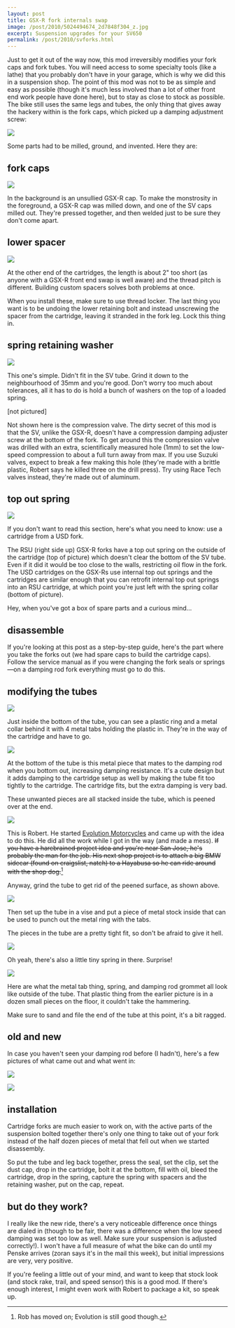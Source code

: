 ```yaml
---
layout: post
title: GSX-R fork internals swap
image: /post/2010/5024494674_2d7848f304_z.jpg
excerpt: Suspension upgrades for your SV650
permalink: /post/2010/svforks.html
---
```


Just to get it out of the way now, this mod irreversibly modifies your fork caps and fork tubes.  You will need access to some specialty tools (like a lathe) that you probably don't have in your garage, which is why we did this in a suspension shop.  The point of this mod was not to be as simple and easy as possible (though it's much less involved than a lot of other front end work people have done here), but to stay as close to stock as possible.  The bike still uses the same legs and tubes, the only thing that gives away the hackery within is the fork caps, which picked up a damping adjustment screw:

![](5024494674_2d7848f304_z.jpg)

Some parts had to be milled, ground, and invented.  Here they are:

## fork caps

![](5024495012_c8534bf0c8_z.jpg)

In the background is an unsullied GSX-R cap.  To make the monstrosity in the foreground, a GSX-R cap was milled down, and one of the SV caps milled out.  They're pressed together, and then welded just to be sure they don't come apart.

## lower spacer

![](5023885349_d2ea6641a7_z.jpg)

At the other end of the cartridges, the length is about 2" too short (as anyone with a GSX-R front end swap is well aware) and the thread pitch is different. Building custom spacers solves both problems at once.

When you install these, make sure to use thread locker.  The last thing you want is to be undoing the lower retaining bolt and instead unscrewing the spacer from the cartridge, leaving it stranded in the fork leg.  Lock this thing in.

## spring retaining washer

![](5024495430_8f2d1d822c_z.jpg)

This one's simple.  Didn't fit in the SV tube.  Grind it down to the neighbourhood of 35mm and you're good.  Don't worry too much about tolerances, all it has to do is hold a bunch of washers on the top of a loaded spring.

[not pictured]

Not shown here is the compression valve.  The dirty secret of this mod is that the SV, unlike the GSX-R, doesn't have a compression damping adjuster screw at the bottom of the fork.  To get around this the compression valve was drilled with an extra, scientifically measured hole (1mm) to set the low-speed compression to about a full turn away from max.  If you use Suzuki valves, expect to break a few making this hole (they're made with a brittle plastic, Robert says he killed three on the drill press).  Try using Race Tech valves instead, they're made out of aluminum.

## top out spring

![](5024495686_60f91b192b_z.jpg)

If you don't want to read this section, here's what you need to know: use a cartridge from a USD fork.

The RSU (right side up) GSX-R forks have a top out spring on the outside of the cartridge (top of picture) which doesn't clear the bottom of the SV tube.  Even if it did it would be too close to the walls, restricting oil flow in the fork.  The USD cartridges on the GSX-Rs use internal top out springs and the cartridges are similar enough that you can retrofit internal top out springs into an RSU cartridge, at which point you're just left with the spring collar (bottom of picture).

Hey, when you've got a box of spare parts and a curious mind…

## disassemble

If you're looking at this post as a step-by-step guide, here's the part where you take the forks out (we had spare caps to build the cartridge caps).  Follow the service manual as if you were changing the fork seals or springs—on a damping rod fork everything must go to do this.

## modifying the tubes

![](5024495966_a24bd8d658_z.jpg)

Just inside the bottom of the tube, you can see a plastic ring and a metal collar behind it with 4 metal tabs holding the plastic in.  They're in the way of the cartridge and have to go.

![](5024496304_d161a27609_z.jpg)

At the bottom of the tube is this metal piece that mates to the damping rod when you bottom out, increasing damping resistance.  It's a cute design but it adds damping to the cartridge setup as well by making the tube fit too tightly to the cartridge.  The cartridge fits, but the extra damping is very bad.

These unwanted pieces are all stacked inside the tube, which is peened over at the end.

![](5024496500_d0e89eccc9_z.jpg)

This is Robert.  He started [Evolution Motorcycles](https://evolution-motorcycles.com) and came up with the idea to do this.  He did all the work while I got in the way (and made a mess).  ~~If you have a harebrained project idea and you're near San Jose, he's probably the man for the job.  His next shop project is to attach a big BMW sidecar (found on craigslist, natch) to a Hayabusa so he can ride around with the shop dog.~~[^robert]

Anyway, grind the tube to get rid of the peened surface, as shown above.

![](5023886789_fbef2ecf0b_z.jpg)

Then set up the tube in a vise and put a piece of metal stock inside that can be used to punch out the metal ring with the tabs.

The pieces in the tube are a pretty tight fit, so don't be afraid to give it hell.

![](5023887109_7d1189e730_z.jpg)

Oh yeah, there's also a little tiny spring in there.  Surprise!

![](5024497520_3677a1e7b3_z.jpg)

Here are what the metal tab thing, spring, and damping rod grommet all look like outside of the tube.  That plastic thing from the earlier picture is in a dozen small pieces on the floor, it couldn't take the hammering.

Make sure to sand and file the end of the tube at this point, it's a bit ragged.

## old and new

In case you haven't seen your damping rod before (I hadn't), here's a few pictures of what came out and what went in:

![](5023887807_66bed72f4c_z.jpg)

![](5024532422_121de3d17d_z.jpg)

## installation

Cartridge forks are much easier to work on, with the active parts of the suspension bolted together there's only one thing to take out of your fork instead of the half dozen pieces of metal that fell out when we started disassembly.

So put the tube and leg back together, press the seal, set the clip, set the dust cap, drop in the cartridge, bolt it at the bottom, fill with oil, bleed the cartridge, drop in the spring, capture the spring with spacers and the retaining washer, put on the cap, repeat.

## but do they work?

I really like the new ride, there's a very noticeable difference once things are dialed in (though to be fair, there was a difference when the low speed damping was set too low as well.  Make sure your suspension is adjusted correctly!).  I won't have a full measure of what the bike can do until my Penske arrives (zoran says it's in the mail this week), but initial impressions are very, very positive.

If you're feeling a little out of your mind, and want to keep that stock look (and stock rake, trail, and speed sensor) this is a good mod.  If there's enough interest, I might even work with Robert to package a kit, so speak up.

[^robert]: Rob has moved on; Evolution is still good though.